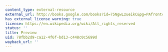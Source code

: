 ```yaml
---
content_type: external-resource
external_url: http://books.google.com/books?id=75NgwLzueikC&pg=PAfrontcover
has_external_license_warning: true
license: https://en.wikipedia.org/wiki/All_rights_reserved
status: ''
title: Preview
uid: 78fbb2d9-ca12-4f6f-bd13-c448c0c5699d
wayback_url: ''
---
```

